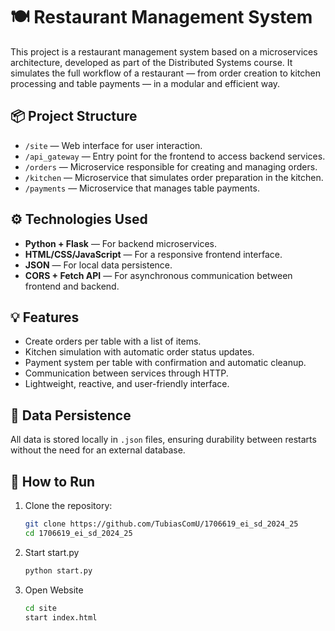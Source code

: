 # 🍽️ Restaurant Management System

This project is a restaurant management system based on a microservices architecture, developed as part of the Distributed Systems course. It simulates the full workflow of a restaurant — from order creation to kitchen processing and table payments — in a modular and efficient way.

## 📦 Project Structure

- `/site` — Web interface for user interaction.
- `/api_gateway` — Entry point for the frontend to access backend services.
- `/orders` — Microservice responsible for creating and managing orders.
- `/kitchen` — Microservice that simulates order preparation in the kitchen.
- `/payments` — Microservice that manages table payments.

## ⚙️ Technologies Used

- **Python + Flask** — For backend microservices.
- **HTML/CSS/JavaScript** — For a responsive frontend interface.
- **JSON** — For local data persistence.
- **CORS + Fetch API** — For asynchronous communication between frontend and backend.

## 💡 Features

- Create orders per table with a list of items.
- Kitchen simulation with automatic order status updates.
- Payment system per table with confirmation and automatic cleanup.
- Communication between services through HTTP.
- Lightweight, reactive, and user-friendly interface.

## 📁 Data Persistence

All data is stored locally in `.json` files, ensuring durability between restarts without the need for an external database.

## 🧪 How to Run

1. Clone the repository:
   ```bash
   git clone https://github.com/TubiasComU/1706619_ei_sd_2024_25
   cd 1706619_ei_sd_2024_25
   
2. Start start.py
   ```bash
   python start.py

3. Open Website
   ```bash
   cd site
   start index.html

